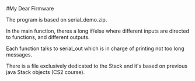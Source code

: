 #My Dear Firmware

The program is based on serial_demo.zip.

In the main function, theres a long if/else where different inputs are directed to functions, and different outputs.

Each function talks to serial_out which is in charge of printing not too long messages.

There is a file exclusively dedicated to the Stack and it's based on previous java Stack objects (CS2 course).